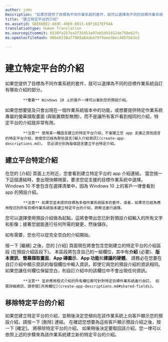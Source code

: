 ```yaml
---
author: jnHs
Description: "如果您提供了目標為不同作業系統的套件，就可以選擇為不同的目標作業系統自訂有哪些介紹的部分。"
title: "建立特定平台的介紹"
ms.assetid: 5BE66BE2-669C-49E0-8915-60F1027EF94A
translationtype: Human Translation
ms.sourcegitcommit: 6530fa257ea3735453a97eb5d916524e750e62fc
ms.openlocfilehash: 00be0238af7969a84abe79f9aee3bec485fbb3e3

---
```


# 建立特定平台的介紹


如果您提供了目標為不同作業系統的套件，就可以選擇為不同的目標作業系統自訂有哪些介紹的部分。

> 
            **重要** Windows 10 上的客戶一律可以看到您的預設介紹。

如果您想要提及只會出現在一個作業系統版本中的功能，或想要提供特定作業系統專屬的螢幕擷取畫面 (與裝置類型無關)，而不是讓所有客戶看到相同的介紹，特定平台的介紹就非常有用。

> 
            **注意** 使用某一種語言建立的特定平台介紹，不會建立您 app 支援之其他語言的特定平台介紹，即使您已經為那些語言[輸入介紹資訊](create-app-descriptions.md)。 您必須分別為每個語言建立平台特定介紹。

## 建立平台特定介紹


在您的 \[介紹\] 頁面上方附近，您會看到建立特定平台的 app 介紹連結。 當您按一下這個連結時，會出現快顯視窗，要求您從支援的目標作業系統中選擇。 Windows 10 不會包含在選擇清單中，因為 Windows 10 上的客戶一律會看到 app 的預設介紹。

> 
            **注意** 如果您並未提供目標為多個作業系統版本的套件，或者，如果您已經為應用程式的所有目標作業系統版本建立特定平台的介紹，將無法進行選擇。

您可以選擇使用預設介紹做為起點，這將會帶出您已針對預設介紹輸入的所有文字和影像；接著您就能進行任何所需的變更，然後儲存。

如有需要，您也可以從完全空白的介紹開始。

按一下 \[繼續\] 之後，您的 \[介紹\] 頁面現在將會包含您剛建立的特定平台的介紹區段 (在預設介紹區段下)。 本區段將包含自己的一組欄位，其中有**介紹** (必要)、**版本資訊**、**螢幕擷取畫面**、**App 磚圖示**、**App 功能**和**建議的硬體**。 請務必在您要在自訂介紹中顯示資訊的每個欄位中輸入資訊，即使它與您的預設介紹的資訊相同。 如果您讓任何欄位保留空白，則自訂介紹中的該欄位中不會出現任何資訊。

> 
            **注意** 並非應用程式介紹的所有欄位都可針對特定目標作業系統進行自訂。 如需詳細資訊，請參閱[共用欄位](create-app-descriptions.md#shared-fields)。

## 移除特定平台的介紹


如果您建立特定平台的介紹，並稍後決定您傾向在該作業系統上向客戶顯示您的預設介紹，請按一下 \[刪除\] 連結。 在確認您想要為這些客戶顯示預設介紹之後，按一下 \[確定\]。 將移除特定平台的介紹。 如果稍後決定要取回該介紹，您一律可以依照上述的步驟來為該作業系統建立新的特定平台的介紹。

 

 







<!--HONumber=Jun16_HO4-->


